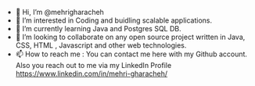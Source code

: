 - 👋 Hi, I’m @mehrigharacheh
- 👀 I’m interested in Coding and buidling scalable applications.
- 🌱 I’m currently learning Java and Postgres SQL DB.
- 💞️ I’m looking to collaborate on any open source project written in Java, CSS, HTML , Javascript and other web technologies.
- 📫 How to reach me : You can contact me here with my Github account. Also you reach out to me via my LinkedIn Profile https://www.linkedin.com/in/mehri-gharacheh/

<!---
mehrigharacheh/mehrigharacheh is a ✨ special ✨ repository because its `README.md` (this file) appears on your GitHub profile.
You can click the Preview link to take a look at your changes.
--->
